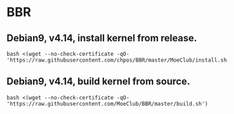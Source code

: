 # BBR
## Debian9, v4.14, install kernel from release.
```
bash <(wget --no-check-certificate -qO- 'https://raw.githubusercontent.com/chpos/BBR/master/MoeClub/install.sh')
```

## Debian9, v4.14, build kernel from source.
```
bash <(wget --no-check-certificate -qO- 'https://raw.githubusercontent.com/MoeClub/BBR/master/build.sh')
```

